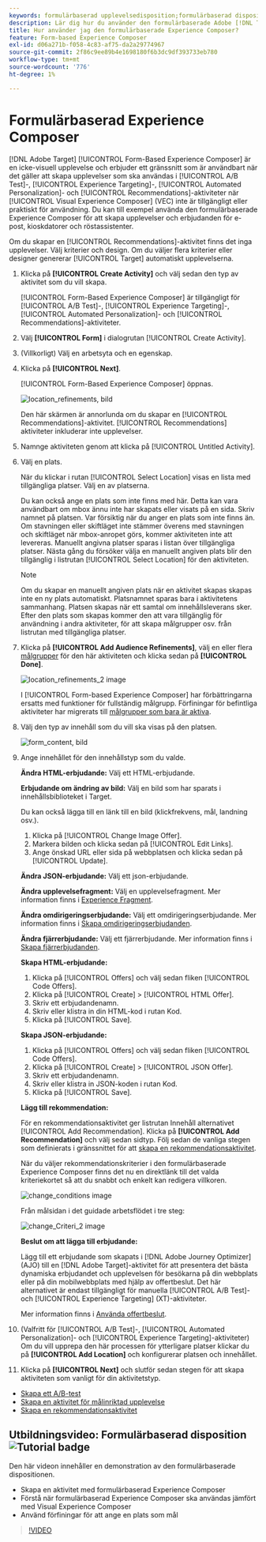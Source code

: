 ```yaml
---
keywords: formulärbaserad upplevelsedisposition;formulärbaserad disposition;förbättringar
description: Lär dig hur du använder den formulärbaserade Adobe [!DNL Target] Experience Composer för att skapa upplevelser som inte är visuella. Använd den här dispositionen när VEC inte är tillgängligt eller inte kan användas.
title: Hur använder jag den formulärbaserade Experience Composer?
feature: Form-based Experience Composer
exl-id: d06a271b-f058-4c83-af75-da2a29774967
source-git-commit: 2f86c9ee89b4e1698180f6b3dc9df393733eb780
workflow-type: tm+mt
source-wordcount: '776'
ht-degree: 1%

---
```


# Formulärbaserad Experience Composer

[!DNL Adobe Target] [!UICONTROL Form-Based Experience Composer] är en icke-visuell upplevelse och erbjuder ett gränssnitt som är användbart när det gäller att skapa upplevelser som ska användas i [!UICONTROL A/B Test]-, [!UICONTROL Experience Targeting]-, [!UICONTROL Automated Personalization]- och [!UICONTROL Recommendations]-aktiviteter när [!UICONTROL Visual Experience Composer] (VEC) inte är tillgängligt eller praktiskt för användning. Du kan till exempel använda den formulärbaserade Experience Composer för att skapa upplevelser och erbjudanden för e-post, kioskdatorer och röstassistenter.

Om du skapar en [!UICONTROL Recommendations]-aktivitet finns det inga upplevelser. Välj kriterier och design. Om du väljer flera kriterier eller designer genererar [!UICONTROL Target] automatiskt upplevelserna.

1. Klicka på **[!UICONTROL Create Activity]** och välj sedan den typ av aktivitet som du vill skapa.

   [!UICONTROL Form-Based Experience Composer] är tillgängligt för [!UICONTROL A/B Test]-, [!UICONTROL Experience Targeting]-, [!UICONTROL Automated Personalization]- och [!UICONTROL Recommendations]-aktiviteter.

1. Välj **[!UICONTROL Form]** i dialogrutan [!UICONTROL Create Activity].

1. (Villkorligt) Välj en arbetsyta och en egenskap.

1. Klicka på **[!UICONTROL Next]**.

   [!UICONTROL Form-Based Experience Composer] öppnas.

   ![location_refinements, bild](assets/location_refinements.png)

   Den här skärmen är annorlunda om du skapar en [!UICONTROL Recommendations]-aktivitet. [!UICONTROL Recommendations] aktiviteter inkluderar inte upplevelser.

1. Namnge aktiviteten genom att klicka på [!UICONTROL Untitled Activity].
1. Välj en plats.

   När du klickar i rutan [!UICONTROL Select Location] visas en lista med tillgängliga platser. Välj en av platserna.

   Du kan också ange en plats som inte finns med här. Detta kan vara användbart om mbox ännu inte har skapats eller visats på en sida. Skriv namnet på platsen. Var försiktig när du anger en plats som inte finns än. Om stavningen eller skiftläget inte stämmer överens med stavningen och skiftläget när mbox-anropet görs, kommer aktiviteten inte att levereras. Manuellt angivna platser sparas i listan över tillgängliga platser. Nästa gång du försöker välja en manuellt angiven plats blir den tillgänglig i listrutan [!UICONTROL Select Location] för den aktiviteten.

   >[!NOTE]
   >
   >Om du skapar en manuellt angiven plats när en aktivitet skapas skapas inte en ny plats automatiskt. Platsnamnet sparas bara i aktivitetens sammanhang. Platsen skapas när ett samtal om innehållsleverans sker. Efter den plats som skapas kommer den att vara tillgänglig för användning i andra aktiviteter, för att skapa målgrupper osv. från listrutan med tillgängliga platser.

1. Klicka på **[!UICONTROL Add Audience Refinements]**, välj en eller flera [målgrupper](/help/main/c-target/target.md#concept_A782F8481A5041EBA75103CB26376522) för den här aktiviteten och klicka sedan på **[!UICONTROL Done]**.

   ![location_refinements_2 image](assets/location_refinements_2.png)

   I [!UICONTROL Form-based Experience Composer] har förbättringarna ersatts med funktioner för fullständig målgrupp. Förfiningar för befintliga aktiviteter har migrerats till [målgrupper som bara är aktiva](/help/main/c-target/creating-activity-only-audience.md#concept_A6BADCF530ED4AE1852E677FEBE68483).

1. Välj den typ av innehåll som du vill ska visas på den platsen.

   ![form_content, bild](assets/form_content.png)

1. Ange innehållet för den innehållstyp som du valde.

   **Ändra HTML-erbjudande:** Välj ett HTML-erbjudande.

   **Erbjudande om ändring av bild:** Välj en bild som har sparats i innehållsbiblioteket i Target.

   Du kan också lägga till en länk till en bild (klickfrekvens, mål, landning osv.).

   1. Klicka på [!UICONTROL Change Image Offer].
   1. Markera bilden och klicka sedan på [!UICONTROL Edit Links].
   1. Ange önskad URL eller sida på webbplatsen och klicka sedan på [!UICONTROL Update].

   **Ändra JSON-erbjudande:** Välj ett json-erbjudande.

   **Ändra upplevelsefragment:** Välj en upplevelsefragment. Mer information finns i [Experience Fragment](/help/main/c-experiences/c-manage-content/aem-experience-fragments.md).

   **Ändra omdirigeringserbjudande:** Välj ett omdirigeringserbjudande. Mer information finns i [Skapa omdirigeringserbjudanden](/help/main/c-experiences/c-manage-content/offer-redirect.md).

   **Ändra fjärrerbjudande:** Välj ett fjärrerbjudande. Mer information finns i [Skapa fjärrerbjudanden](/help/main/c-experiences/c-manage-content/about-remote-offers.md).

   **Skapa HTML-erbjudande:**

   1. Klicka på [!UICONTROL Offers] och välj sedan fliken [!UICONTROL Code Offers].
   1. Klicka på [!UICONTROL Create] > [!UICONTROL HTML Offer].
   1. Skriv ett erbjudandenamn.
   1. Skriv eller klistra in din HTML-kod i rutan Kod.
   1. Klicka på [!UICONTROL Save].

   **Skapa JSON-erbjudande:**

   1. Klicka på [!UICONTROL Offers] och välj sedan fliken [!UICONTROL Code Offers].
   1. Klicka på [!UICONTROL Create] > [!UICONTROL JSON Offer].
   1. Skriv ett erbjudandenamn.
   1. Skriv eller klistra in JSON-koden i rutan Kod.
   1. Klicka på [!UICONTROL Save].

   **Lägg till rekommendation:**

   För en rekommendationsaktivitet ger listrutan Innehåll alternativet [!UICONTROL Add Recommendation]. Klicka på **[!UICONTROL Add Recommendation]** och välj sedan sidtyp. Följ sedan de vanliga stegen som definierats i gränssnittet för att [skapa en rekommendationsaktivitet](/help/main/c-recommendations/t-create-recs-activity/create-recs-activity.md).

   När du väljer rekommendationskriterier i den formulärbaserade Experience Composer finns det nu en direktlänk till det valda kriteriekortet så att du snabbt och enkelt kan redigera villkoren.

   ![change_conditions image](assets/change_criteria.png)

   Från målsidan i det guidade arbetsflödet i tre steg:

   ![change_Criteri_2 image](assets/change_criteria_2.png)

   **Beslut om att lägga till erbjudande:**

   Lägg till ett erbjudande som skapats i [!DNL Adobe Journey Optimizer] (AJO) till en [!DNL Adobe Target]-aktivitet för att presentera det bästa dynamiska erbjudandet och upplevelsen för besökarna på din webbplats eller på din mobilwebbplats med hjälp av offertbeslut. Det här alternativet är endast tillgängligt för manuella [!UICONTROL A/B Test]- och [!UICONTROL Experience Targeting] (XT)-aktiviteter.

   Mer information finns i [Använda offertbeslut](/help/main/c-integrating-target-with-mac/ajo/offer-decision.md).

1. (Valfritt för [!UICONTROL A/B Test]-, [!UICONTROL Automated Personalization]- och [!UICONTROL Experience Targeting]-aktiviteter) Om du vill upprepa den här processen för ytterligare platser klickar du på **[!UICONTROL Add Location]** och konfigurerar platsen och innehållet.
1. Klicka på **[!UICONTROL Next]** och slutför sedan stegen för att skapa aktiviteten som vanligt för din aktivitetstyp.

* [Skapa ett A/B-test](/help/main/c-activities/t-test-ab/t-test-create-ab/test-create-ab.md)
* [Skapa en aktivitet för målinriktad upplevelse](/help/main/c-activities/t-experience-target/t-xt-create/xt-create.md#task_D6B3429AC31549E1A70EDF04B3DDC765)
* [Skapa en rekommendationsaktivitet](/help/main/c-recommendations/t-create-recs-activity/create-recs-activity.md#task_6874328773C64C44A73F0A130AD3F96F)

## Utbildningsvideo: Formulärbaserad disposition ![Tutorial badge](/help/main/assets/tutorial.png)

Den här videon innehåller en demonstration av den formulärbaserade dispositionen.

* Skapa en aktivitet med formulärbaserad Experience Composer
* Förstå när formulärbaserad Experience Composer ska användas jämfört med Visual Experience Composer
* Använd förfiningar för att ange en plats som mål

>[!VIDEO](https://video.tv.adobe.com/v/17390)
